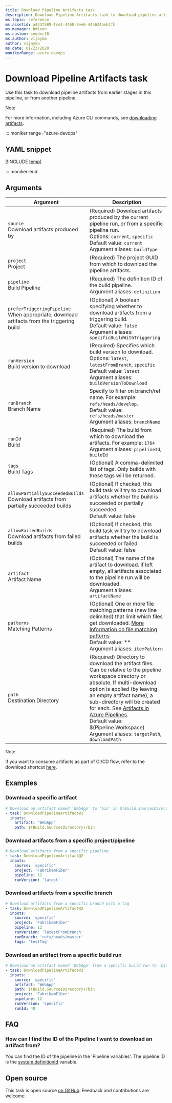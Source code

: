 ```yaml
---
title: Download Pipeline Artifacts task
description: Download Pipeline Artifacts task to download pipeline artifacts from earlier stages in this pipeline, or from another pipeline
ms.topic: reference
ms.assetid: a433f589-fce1-4460-9ee6-44a624aeb1fb
ms.manager: hdixon
ms.custom: seodec18
ms.author: vijayma
author: vijayma
ms.date: 01/23/2020
monikerRange: azure-devops
---
```


# Download Pipeline Artifacts task

Use this task to download pipeline artifacts from earlier stages in this pipeline, or from another pipeline.

> [!NOTE]
> For more information, including Azure CLI commands, see [downloading artifacts](https://docs.microsoft.com/azure/devops/pipelines/artifacts/pipeline-artifacts?view=azure-devops&tabs=yaml#downloading-artifacts).

::: moniker range="azure-devops"

## YAML snippet

[!INCLUDE [temp](../includes/yaml/DownloadPipelineArtifactV2.md)]

::: moniker-end

## Arguments

| Argument | Description |
| -------- | ----------- |
| `source`<br/>Download artifacts produced by | (Required) Download artifacts produced by the current pipeline run, or from a specific pipeline run.<br/>Options: `current`, `specific` <br/>Default value: `current` <br/>Argument aliases: `buildType` |
| `project`<br/>Project | (Required) The project GUID from which to download the pipeline artifacts. |
| `pipeline`<br/>Build Pipeline | (Required) The definition ID of the build pipeline.<br/>Argument aliases: `definition` |
| `preferTriggeringPipeline`<br/>When appropriate, download artifacts from the triggering build | (Optional) A boolean specifying whether to download artifacts from a triggering build.<br/>Default value: `false` <br/>Argument aliases: `specificBuildWithTriggering` |
| `runVersion`<br/>Build version to download | (Required) Specifies which build version to download. Options: `latest`, `latestFromBranch`, `specific` <br/>Default value: `latest`<br/>Argument aliases: `buildVersionToDownload` |
| `runBranch`<br/>Branch Name | Specify to filter on branch/ref name. For example: `refs/heads/develop`. <br/>Default value: `refs/heads/master` <br/>Argument aliases: `branchName` |
| `runId`<br/>Build | (Required) The build from which to download the artifacts. For example: `1764` <br/>Argument aliases: `pipelineId`, `buildId` |
| `tags`<br/>Build Tags | (Optional) A comma-delimited list of tags. Only builds with these tags will be returned. |
| `allowPartiallySucceededBuilds`<br/>Download artifacts from partially succeeded builds | (Optional) If checked, this build task will try to download artifacts whether the build is succeeded or partially succeeded <br/>Default value: false |
| `allowFailedBuilds`<br/>Download artifacts from failed builds | (Optional) If checked, this build task will try to download artifacts whether the build is succeeded or failed <br/>Default value: false |
| `artifact`<br/>Artifact Name | (Optional) The name of the artifact to download. If left empty, all artifacts associated to the pipeline run will be downloaded. <br/>Argument aliases: `artifactName` |
| `patterns`<br/>Matching Patterns | (Optional) One or more file matching patterns (new line delimited) that limit which files get downloaded. [More Information on file matching patterns](../file-matching-patterns.md) <br/>Default value: *\*<br/>Argument aliases: `itemPattern` |
| `path`<br/>Destination Directory | (Required) Directory to download the artifact files. Can be relative to the pipeline workspace directory or absolute. If multi-download option is applied (by leaving an empty artifact name), a sub-directory will be created for each. See [Artifacts in Azure Pipelines](../../artifacts/pipeline-artifacts.md). <br/>Default value: $(Pipeline.Workspace) <br/>Argument aliases: `targetPath`, `downloadPath` |

> [!NOTE]
> If you want to consume artifacts as part of CI/CD flow, refer to the download shortcut [here](../../yaml-schema.md#download).

## Examples

### Download a specific artifact

```YAML
# Download an artifact named 'WebApp' to 'bin' in $(Build.SourcesDirectory)
- task: DownloadPipelineArtifact@2
  inputs:
    artifact: 'WebApp'
    path: $(Build.SourcesDirectory)/bin
```

### Download artifacts from a specific project/pipeline

```YAML
# Download artifacts from a specific pipeline.
- task: DownloadPipelineArtifact@2
  inputs:
    source: 'specific'
    project: 'FabrikamFiber'
    pipeline: 12
    runVersion: 'latest'
```

### Download artifacts from a specific branch

```YAML
# Download artifacts from a specific branch with a tag
- task: DownloadPipelineArtifact@2
  inputs:
    source: 'specific'
    project: 'FabrikamFiber'
    pipeline: 12
    runVersion: 'latestFromBranch'
    runBranch: 'refs/heads/master'
    tags: 'testTag'
```

### Download an artifact from a specific build run

```YAML
# Download an artifact named 'WebApp' from a specific build run to 'bin' in $(Build.SourcesDirectory)
- task: DownloadPipelineArtifact@2
  inputs:
    source: 'specific'
    artifact: 'WebApp'
    path: $(Build.SourcesDirectory)/bin
    project: 'FabrikamFiber'
    pipeline: 12
    runVersion: 'specific'
    runId: 40
```

## FAQ

### How can I find the ID of the Pipeline I want to download an artifact from? 

You can find the ID of the pipeline in the 'Pipeline variables'. The pipeline ID is the [system.definitionId](https://docs.microsoft.com/azure/devops/pipelines/build/variables?view=azure-devops&tabs=yaml#system-variables) variable. 

## Open source

This task is open source [on GitHub](https://github.com/microsoft/azure-pipelines-tasks). Feedback and contributions are welcome.
